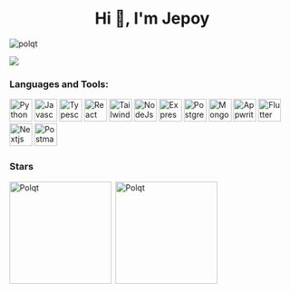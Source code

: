 <h1 align="center">Hi 👋, I'm Jepoy</h1>


<p><img align="center" src="https://github-readme-stats.vercel.app/api/top-langs?username=polqt&show_icons=true&locale=en&layout=compact" alt="polqt" /></p>
<div> <a href="https://github.com/Polqt" target="_blank"><img src="https://img.shields.io/badge/GitHub-100000?style=for-the-badge&logo=github&logoColor=white" target="_blank"></a>
</div><h3 align="left">Languages and Tools:</h3>
<p align="left">
<img src="[https://raw.githubusercontent.com/teamedwardforever/Readme-Generator/71f25dd8b98329b168142a6b782a107b75eab178/svg/Skills/Languages/python-original.svg](https://img.shields.io/badge/Python-FFD43B?style=for-the-badge&logo=python&logoColor=blue)" alt="Python" width="40" height="40"/>
<img src="[https://raw.githubusercontent.com/teamedwardforever/Readme-Generator/71f25dd8b98329b168142a6b782a107b75eab178/svg/Skills/Languages/javascript-original.svg](https://img.shields.io/badge/JavaScript-323330?style=for-the-badge&logo=javascript&logoColor=F7DF1E)" alt="Javascript" width="40" height="40"/>
<img src="[https://raw.githubusercontent.com/teamedwardforever/Readme-Generator/71f25dd8b98329b168142a6b782a107b75eab178/svg/Skills/Languages/typescript-original.svg](https://img.shields.io/badge/TypeScript-007ACC?style=for-the-badge&logo=typescript&logoColor=white)" alt="Typescript" width="40" height="40"/>
<img src="[https://raw.githubusercontent.com/teamedwardforever/Readme-Generator/71f25dd8b98329b168142a6b782a107b75eab178/svg/Skills/Frontend/react-original-wordmark.svg](https://img.shields.io/badge/React-20232A?style=for-the-badge&logo=react&logoColor=61DAFB)" alt="React" width="40" height="40"/>
<img src="[https://raw.githubusercontent.com/teamedwardforever/Readme-Generator/71f25dd8b98329b168142a6b782a107b75eab178/svg/Skills/Frontend/tailwindcss-icon.svg](https://img.shields.io/badge/Tailwind_CSS-38B2AC?style=for-the-badge&logo=tailwind-css&logoColor=white)" alt="Tailwindcss" width="40" height="40"/>
<img src="[https://raw.githubusercontent.com/teamedwardforever/Readme-Generator/71f25dd8b98329b168142a6b782a107b75eab178/svg/Skills/Backend/nodejs-original-wordmark.svg](https://img.shields.io/badge/Node%20js-339933?style=for-the-badge&logo=nodedotjs&logoColor=white)" alt="NodeJs" width="40" height="40"/>
<img src="[https://raw.githubusercontent.com/teamedwardforever/Readme-Generator/71f25dd8b98329b168142a6b782a107b75eab178/svg/Skills/Backend/express-original-wordmark.svg](https://img.shields.io/badge/Express%20js-000000?style=for-the-badge&logo=express&logoColor=white)" alt="Express" width="40" height="40"/>
<img src="[https://raw.githubusercontent.com/teamedwardforever/Readme-Generator/71f25dd8b98329b168142a6b782a107b75eab178/svg/Skills/Database/postgresql-original-wordmark.svg](https://img.shields.io/badge/PostgreSQL-316192?style=for-the-badge&logo=postgresql&logoColor=white)" alt="Postgresql" width="40" height="40"/>
<img src="[https://raw.githubusercontent.com/teamedwardforever/Readme-Generator/71f25dd8b98329b168142a6b782a107b75eab178/svg/Skills/Database/mongodb-original-wordmark.svg](https://img.shields.io/badge/MongoDB-4EA94B?style=for-the-badge&logo=mongodb&logoColor=white)" alt="Mongodb" width="40" height="40"/>
<img src="[https://raw.githubusercontent.com/teamedwardforever/Readme-Generator/71f25dd8b98329b168142a6b782a107b75eab178/svg/Skills/BackendService/appwriteio-icon.svg](https://img.shields.io/badge/Appwrite-F02E65?style=for-the-badge&logo=Appwrite&logoColor=black)" alt="Appwrite" width="40" height="40"/>
<img src="[https://raw.githubusercontent.com/teamedwardforever/Readme-Generator/71f25dd8b98329b168142a6b782a107b75eab178/svg/Skills/Mobile/flutterio-icon.svg](https://img.shields.io/badge/Flutter-02569B?style=for-the-badge&logo=flutter&logoColor=white)" alt="Flutter" width="40" height="40"/>
<img src="[https://raw.githubusercontent.com/teamedwardforever/Readme-Generator/71f25dd8b98329b168142a6b782a107b75eab178/svg/Skills/Static/nextjs-2.svg](https://img.shields.io/badge/next%20js-000000?style=for-the-badge&logo=nextdotjs&logoColor=white)" alt="Nextjs" width="40" height="40"/>
<img src="[https://raw.githubusercontent.com/teamedwardforever/Readme-Generator/71f25dd8b98329b168142a6b782a107b75eab178/svg/Skills/Software/getpostman-icon.svg](https://img.shields.io/badge/Postman-FF6C37?style=for-the-badge&logo=Postman&logoColor=white)" alt="Postman" width="40" height="40"/>
</p>

<h3 align="left">Stars</h3>
<img align="left" height="180em" src="https://github-readme-stats.vercel.app/api/top-langs/?username=Polqt&layout=compact&theme=tokyonight" alt=Polqt />

<p>&nbsp;<img align="center" height="180em" src="https://github-readme-stats.vercel.app/api?username=Polqt&show_icons=true&locale=en&theme=tokyonight" alt="Polqt" /></p>

